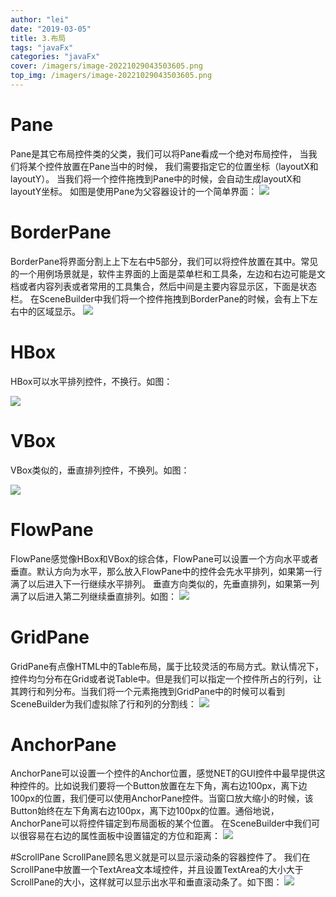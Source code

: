 ```yaml
---
author: "lei"
date: "2019-03-05"
title: 3.布局
tags: "javaFx"
categories: "javaFx"
cover: /imagers/image-20221029043503605.png
top_img: /imagers/image-20221029043503605.png
---
```


# Pane

Pane是其它布局控件类的父类，我们可以将Pane看成一个绝对布局控件， 当我们将某个控件放置在Pane当中的时候， 我们需要指定它的位置坐标（layoutX和layoutY）。
当我们将一个控件拖拽到Pane中的时候，会自动生成layoutX和layoutY坐标。 如图是使用Pane为父容器设计的一个简单界面：
![](imagers/03bfce03.png)

# BorderPane

BorderPane将界面分割上上下左右中5部分，我们可以将控件放置在其中。常见的一个用例场景就是，软件主界面的上面是菜单栏和工具条，左边和右边可能是文档或者内容列表或者常用的工具集合，然后中间是主要内容显示区，下面是状态栏。
在SceneBuilder中我们将一个控件拖拽到BorderPane的时候，会有上下左右中的区域显示。
![](imagers/f167e61a.png)

# HBox

HBox可以水平排列控件，不换行。如图：

![](imagers/373267c4.png)

# VBox

VBox类似的，垂直排列控件，不换列。如图：

![](imagers/0b061ffe.png)

# FlowPane

FlowPane感觉像HBox和VBox的综合体，FlowPane可以设置一个方向水平或者垂直。默认方向为水平，那么放入FlowPane中的控件会先水平排列，如果第一行满了以后进入下一行继续水平排列。
垂直方向类似的，先垂直排列，如果第一列满了以后进入第二列继续垂直排列。如图：
![](imagers/c43d2458.png)

# GridPane

GridPane有点像HTML中的Table布局，属于比较灵活的布局方式。默认情况下，控件均匀分布在Grid或者说Table中。但是我们可以指定一个控件所占的行列，让其跨行和列分布。当我们将一个元素拖拽到GridPane中的时候可以看到SceneBuilder为我们虚拟除了行和列的分割线：
![](imagers/1760270c.png)

# AnchorPane

AnchorPane可以设置一个控件的Anchor位置，感觉NET的GUI控件中最早提供这种控件的。比如说我们要将一个Button放置在左下角，离右边100px，离下边100px的位置，我们便可以使用AnchorPane控件。当窗口放大缩小的时候，该Button始终在左下角离右边100px，离下边100px的位置。通俗地说，AnchorPane可以将控件锚定到布局面板的某个位置。
在SceneBuilder中我们可以很容易在右边的属性面板中设置锚定的方位和距离：
![](imagers/fa3a5f89.png)

#ScrollPane
ScrollPane顾名思义就是可以显示滚动条的容器控件了。
我们在ScrollPane中放置一个TextArea文本域控件，并且设置TextArea的大小大于ScrollPane的大小，这样就可以显示出水平和垂直滚动条了。如下图：
![](imagers/28b93551.png)